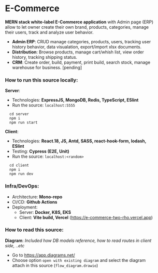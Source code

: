 # E-Commerce
**MERN stack white-label E-Commerce application** with Admin page (ERP) allow to let owner create their own brand, products, categories, manage their users, track and analyze user behavior.

- **Admin ERP**: CRUD manage categories, products, users, tracking user history behavior, data visualation, export/import xlsx documents.
- **Distribution**: Browse products, manage cart/whish list, view order history, tracking shipping status.
- **CRM**: Create order, build, payment, print build, search stock, manage warehouse for business. [pending]

### How to run this source locally:

**Server**: 
 - Technologies: **ExpressJS, MongoDB, Redis, TypeScript, ESlint**
 - Run the source: `localhost:5555` 
```
  cd server
  npm i
  npm run start
```

**Client**:
 - Technologies: **React.18, JS, Antd, SASS, react-hook-form, lodash, ESlint**
 - Testing: **Cypress (E2E, Unit)**
 - Run the source: `localhost:<random>` 
```
  cd client
  npm i
  npm run dev
```

### Infra/DevOps:
 - Architecture: **Mono-repo**
 - CI/CD: **Github Actions**
 - Deployment:
   + Server: **Docker, K8S, EKS**
   + Client: **Vite build, Vercel** (https://e-commerce-two-rho.vercel.app) 

### How to read this source:
**Diagram**: _Included how DB models reference, how to read routes in client side, ..etc_
 - Go to https://app.diagrams.net/
 - Choose option `open with existing diagram` and select the diagram attach in this source (`flow_diagram.drawio`)
